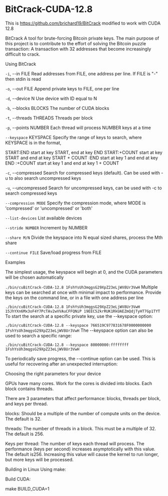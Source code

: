 # BitCrack-CUDA-12.8
This is https://github.com/brichard19/BitCrack modified to work with CUDA 12.8


BitCrack
A tool for brute-forcing Bitcoin private keys. The main purpose of this project is to contribute to the effort of solving the Bitcoin puzzle transaction: A transaction with 32 addresses that become increasingly difficult to crack.


Using BitCrack


```-i```, --in FILE
    Read addresses from FILE, one address per line. If FILE is "-" then stdin is read

```-o```, --out FILE
    Append private keys to FILE, one per line

```-d```, --device N
    Use device with ID equal to N

```-b```, --blocks BLOCKS
    The number of CUDA blocks

```-t```, --threads THREADS
    Threads per block

```-p```, --points NUMBER
    Each thread will process NUMBER keys at a time

```--keyspace``` KEYSPACE
    Specify the range of keys to search, where KEYSPACE is in the format,

START:END start at key START, end at key END
	START:+COUNT start at key START and end at key START + COUNT
    :END start at key 1 and end at key END
	:+COUNT start at key 1 and end at key 1 + COUNT

```-c```, --compressed
    Search for compressed keys (default). Can be used with -u to also search uncompressed keys

```-u```, --uncompressed
    Search for uncompressed keys, can be used with -c to search compressed keys

```--compression MODE```
    Specify the compression mode, where MODE is 'compressed' or 'uncompressed' or 'both'

```--list-devices```
    List available devices

```--stride NUMBER```
    Increment by NUMBER

```--share M/N```
    Divide the keyspace into N equal sized shares, process the Mth share

```--continue FILE```
    Save/load progress from FILE




Examples




The simplest usage, the keyspace will begin at 0, and the CUDA parameters will be chosen automatically

```./bin/cuBitCrack-CUDA-12.8 1FshYsUh3mqgsG29XpZ23eLjWV8Ur3VwH```
Multiple keys can be searched at once with minimal impact to performance. Provide the keys on the command line, or in a file with one address per line

```./bin/cuBitCrack-CUDA-12.8 1FshYsUh3mqgsG29XpZ23eLjWV8Ur3VwH 15JhYXn6Mx3oF4Y7PcTAv2wVVAuCFFQNiP 19EEC52krRUK1RkUAEZmQdjTyHT7Gp1TYT```
To start the search at a specific private key, use the --keyspace option:

```./bin/cuBitCrack-CUDA-12.8 --keyspace 766519C977831678F0000000000 1FshYsUh3mqgsG29XpZ23eLjWV8Ur3VwH```
The --keyspace option can also be used to search a specific range:

```./bin/cuBitCrack-CUDA-12.8 --keyspace 80000000:ffffffff 1FshYsUh3mqgsG29XpZ23eLjWV8Ur3VwH```


To periodically save progress, the --continue option can be used. This is useful for recovering after an unexpected interruption:
   


    
Choosing the right parameters for your device




GPUs have many cores. Work for the cores is divided into blocks. Each block contains threads.

There are 3 parameters that affect performance: blocks, threads per block, and keys per thread.

blocks: Should be a multiple of the number of compute units on the device. The default is 32.

threads: The number of threads in a block. This must be a multiple of 32. The default is 256.

Keys per thread: The number of keys each thread will process. The performance (keys per second) increases asymptotically with this value. The default is256. Increasing this value will cause the kernel to run longer, but more keys will be processed.


Building in Linux
Using make:

Build CUDA:

make BUILD_CUDA=1
